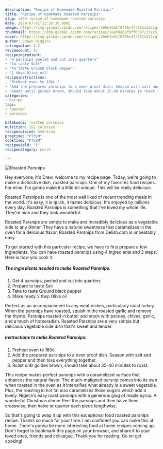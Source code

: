 ```yaml
---
description: "Recipe of Homemade Roasted Parsnips"
title: "Recipe of Homemade Roasted Parsnips"
slug: 1463-recipe-of-homemade-roasted-parsnips
date: 2020-07-01T12:28:20.098Z
image: https://img-global.cpcdn.com/recipes/28eb9ab1f0ff6c47/751x532cq70/roasted-parsnips-recipe-main-photo.jpg
thumbnail: https://img-global.cpcdn.com/recipes/28eb9ab1f0ff6c47/751x532cq70/roasted-parsnips-recipe-main-photo.jpg
cover: https://img-global.cpcdn.com/recipes/28eb9ab1f0ff6c47/751x532cq70/roasted-parsnips-recipe-main-photo.jpg
author: Shawn Higgins
ratingvalue: 4.2
reviewcount: 15
recipeingredient:
- "4 parsnips peeled and cut into quarters"
- "to taste Salt"
- "to taste Ground black pepper"
- "2 tbsp Olive oil"
recipeinstructions:
- "Preheat oven to 180c."
- "Add the prepared parsnips to a oven proof dish. Season with salt and pepper and then toss everything together."
- "Roast until golden brown, should take about 35-40 minutes to roast."
categories:
- Recipe
tags:
- roasted
- parsnips

katakunci: roasted parsnips 
nutrition: 152 calories
recipecuisine: American
preptime: "PT39M"
cooktime: "PT58M"
recipeyield: "1"
recipecategory: Lunch

---
```



![Roasted Parsnips](https://img-global.cpcdn.com/recipes/28eb9ab1f0ff6c47/751x532cq70/roasted-parsnips-recipe-main-photo.jpg)

Hey everyone, it's Drew, welcome to my recipe page. Today, we're going to make a distinctive dish, roasted parsnips. One of my favorites food recipes. For mine, I'm gonna make it a little bit unique. This will be really delicious.

Roasted Parsnips is one of the most well liked of recent trending meals in the world. It's easy, it is quick, it tastes delicious. It's enjoyed by millions every day. Roasted Parsnips is something that I've loved my whole life. They're nice and they look wonderful.

Roasted Parsnips are simple to make and incredibly delicious as a vegetable side to any dinner. They have a natural sweetness that caramelizes in the oven for a delicious flavor. Roasted Parsnips from Delish.com is unbeatably easy.


To get started with this particular recipe, we have to first prepare a few ingredients. You can have roasted parsnips using 4 ingredients and 3 steps. Here is how you cook it.

<!--inarticleads1-->

##### The ingredients needed to make Roasted Parsnips:

1. Get 4 parsnips, peeled and cut into quarters
1. Prepare to taste Salt
1. Take to taste Ground black pepper
1. Make ready 2 tbsp Olive oil


Perfect as an accompaniment to any meat dishes, particularly roast turkey. When the parsnips have roasted, squish in the roasted garlic and remove the thyme. Parsnips roasted in butter and stock with parsley, chives, garlic, and a touch of horseradish. Roasted Parsnips are a very simple but delicious vegetable side dish that&#39;s sweet and tender. 

<!--inarticleads2-->

##### Instructions to make Roasted Parsnips:

1. Preheat oven to 180c.
1. Add the prepared parsnips to a oven proof dish. Season with salt and pepper and then toss everything together.
1. Roast until golden brown, should take about 35-40 minutes to roast.


This recipe makes perfect parsnips with a caramelized surface that enhances the natural flavor. The much-maligned parsnip comes into its own when roasted in the oven as it intensifies what already is a sweet vegetable. Plus, the roasting in hot fat also caramelizes those sugars which add a lovely. Nigella&#39;s easy roast parsnips with a generous glug of maple syrup. A wonderful Christmas dinner Peel the parsnips and then halve them crosswise, then halve or quarter each piece lengthwise. 

So that's going to wrap it up with this exceptional food roasted parsnips recipe. Thanks so much for your time. I am confident you can make this at home. There's gonna be more interesting food at home recipes coming up. Don't forget to bookmark this page on your browser, and share it to your loved ones, friends and colleague. Thank you for reading. Go on get cooking!
